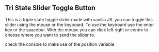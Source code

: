 ## Tri State Slider Toggle Button

This is a triple state toggle slider made with vanilla JS.
you can toggle this slider using the mouse or the keyboard.
To use the keyboard use the enter key or the spacebar.
With the mouse you can click left right or centre to choose where you want to send the slider to.

check the console to make use of the position variable
